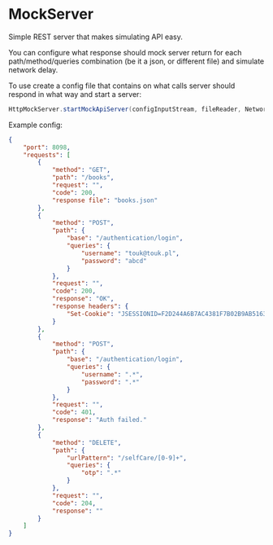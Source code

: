 MockServer
==========

Simple REST server that makes simulating API easy.

You can configure what response should mock server return for each path/method/queries combination (be it a json, or different file) and simulate network delay.

To use create a config file that contains on what calls server should respond in what way and start a server:

```java
HttpMockServer.startMockApiServer(configInputStream, fileReader, NetworkType.VPN);
```

Example config:

```json
{
    "port": 8098,
    "requests": [
        {
            "method": "GET",
            "path": "/books",
            "request": "",
            "code": 200,
            "response file": "books.json"
        },
        {
            "method": "POST",
            "path": {
                "base": "/authentication/login",
                "queries": {
                    "username": "touk@touk.pl",
                    "password": "abcd"
                }
            },
            "request": "",
            "code": 200,
            "response": "OK",
            "response headers": {
                "Set-Cookie": "JSESSIONID=F2D244A6B7AC4381F7B02B9AB5163829; HttpOnly"
            }
        },
        {
            "method": "POST",
            "path": {
                "base": "/authentication/login",
                "queries": {
                    "username": ".*",
                    "password": ".*"
                }
            },
            "request": "",
            "code": 401,
            "response": "Auth failed."
        },
        {
            "method": "DELETE",
            "path": {
                "urlPattern": "/selfCare/[0-9]+",
                "queries": {
                    "otp": ".*"
                }
            },
            "request": "",
            "code": 204,
            "response": ""
        }
    ]
}
```
